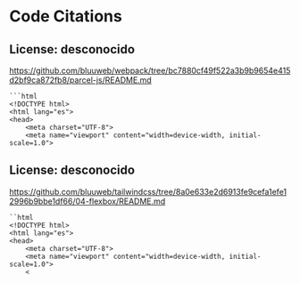 # Code Citations

## License: desconocido
https://github.com/bluuweb/webpack/tree/bc7880cf49f522a3b9b9654e415d2bf9ca872fb8/parcel-js/README.md

```
```html
<!DOCTYPE html>
<html lang="es">
<head>
    <meta charset="UTF-8">
    <meta name="viewport" content="width=device-width, initial-scale=1.0">
```


## License: desconocido
https://github.com/bluuweb/tailwindcss/tree/8a0e633e2d6913fe9cefa1efe12996b9bbe1df66/04-flexbox/README.md

```
``html
<!DOCTYPE html>
<html lang="es">
<head>
    <meta charset="UTF-8">
    <meta name="viewport" content="width=device-width, initial-scale=1.0">
    <
```

